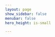 ```yaml
---
layout: page
show_sidebar: false
menubar: false
hero_height: is-small

---
```


<div id="divRRPublish" class="RRPublish"></div>
<script type="text/javascript" src="https://my.raceresult.com/RRPublish/load.js.php?lang=de"></script>
<script type="text/javascript">
<!--
	var rrp=new RRPublish(document.getElementById("divRRPublish"), 216668, "participants");
	rrp.ShowTimerLogo=true;
	rrp.ShowInfoText=false;
-->
</script>
<style>
  /* Add custom CSS here or elsewhere to change the design */
</style>
